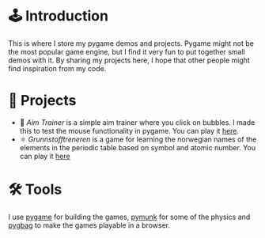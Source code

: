 # 🕹️ Introduction

This is where I store my pygame demos and projects. Pygame might not be the most popular game engine, but I find it very fun to put together small demos with it. By sharing my projects here, I hope that other people might find inspiration from my code.

# 🚀 Projects

- 🫧 *Aim Trainer* is a simple aim trainer where you click on bubbles. I made this to test the mouse functionality in pygame.  You can play it [here](https://tobiasmelbo.itch.io/pygame-aim-trainer).
- ⚛️ *Grunnstofftreneren* is a game for learning the norwegian names of the elements in the periodic table based on symbol and atomic number. You can play it [here](https://tobiasmelbo.itch.io/grunnstofftreneren)

# 🛠️ Tools
I use [pygame](https://github.com/pygame/pygame) for building the games, [pymunk](https://github.com/viblo/pymunk) for some of the physics and [pygbag](https://github.com/pygame-web/pygbag) to make the games playable in a browser.